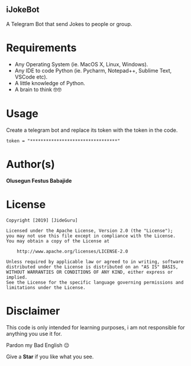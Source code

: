 ## iJokeBot

A Telegram Bot that send Jokes to people or group.

# Requirements
* Any Operating System (ie. MacOS X, Linux, Windows).
* Any IDE to code Python (ie. Pycharm, Notepad++, Sublime Text, VSCode etc).
* A little knowledge of Python.
* A brain to think 🤓🤓

# Usage

Create a telegram bot and replace its token with the token in the code.

```token = "*********************************"```

# Author(s)
**Olusegun Festus Babajide**


# License
```
Copyright [2019] [JideGuru]

Licensed under the Apache License, Version 2.0 (the "License");
you may not use this file except in compliance with the License.
You may obtain a copy of the License at

    http://www.apache.org/licenses/LICENSE-2.0

Unless required by applicable law or agreed to in writing, software
distributed under the License is distributed on an "AS IS" BASIS,
WITHOUT WARRANTIES OR CONDITIONS OF ANY KIND, either express or implied.
See the License for the specific language governing permissions and
limitations under the License.
```


# Disclaimer
This code is only intended for learning purposes, i am not responsible for anything you use it for.

Pardon my Bad English 😔

Give a **Star** if you like what you see.
